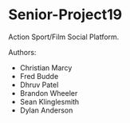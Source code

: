 # Senior-Project19
Action Sport/Film Social Platform.

Authors:
- Christian Marcy
- Fred Budde
- Dhruv Patel
- Brandon Wheeler
- Sean Klinglesmith
- Dylan Anderson
